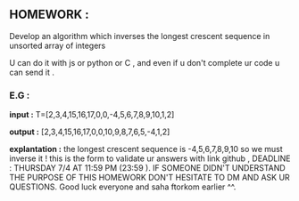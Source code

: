 ## HOMEWORK :

Develop an algorithm which inverses the longest crescent sequence in unsorted array of integers

U can do it with js or python or C , and even if u don't complete ur code u can send it .

### E.G :

**input :** T=[2,3,4,15,16,17,0,0,-4,5,6,7,8,9,10,1,2]

**output :** [2,3,4,15,16,17,0,0,10,9,8,7,6,5,-4,1,2]

**explantation :** the longest crescent sequence is -4,5,6,7,8,9,10 so we must inverse it !
this is the form to validate ur answers with link github , DEADLINE : THURSDAY 7/4 AT 11:59 PM (23:59 ).
IF SOMEONE DIDN'T UNDERSTAND THE PURPOSE OF THIS HOMEWORK DON'T HESITATE TO DM AND ASK UR QUESTIONS.
Good luck everyone and saha ftorkom earlier ^^.
